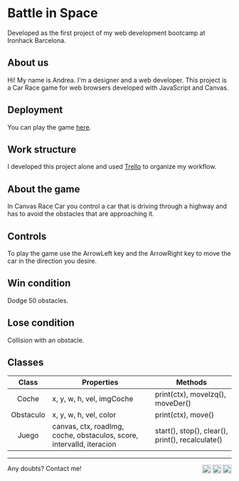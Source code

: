 # Battle in Space

Developed as the first project of my web development bootcamp at Ironhack Barcelona.

## About us

Hi! My name is Andrea. I'm a designer and a web developer. This project is a Car Race game for web browsers developed with JavaScript and Canvas.

## Deployment

You can play the game [here](#).

## Work structure

I developed this project alone and used [Trello](https://trello.com/home) to organize my workflow.

## About the game

In Canvas Race Car you control a car that is driving through a highway and has to avoid the obstacles that are approaching it.

## Controls

To play the game use the ArrowLeft key and the ArrowRight key to move the car in the direction you desire.

## Win condition

Dodge 50 obstacles.

## Lose condition

Collision with an obstacle.

## Classes

|   Class   | Properties                                                            | Methods                                          |
| :-------: | --------------------------------------------------------------------- | ------------------------------------------------ |
|   Coche   | x, y, w, h, vel, imgCoche                                             | print(ctx), moveIzq(), moveDer()                 |
| Obstaculo | x, y, w, h, vel, color                                                | print(ctx), move()                               |
|   Juego   | canvas, ctx, roadImg, coche, obstaculos, score, intervalId, iteracion | start(), stop(), clear(), print(), recalculate() |

---

Any doubts? Contact me!
<a href="https://www.behance.net/afabregasm"><img align="right" width="20px" src="https://simpleicons.now.sh/behance/495f7e" alt="Andrea's Behance" /></a>
<a href="https://www.linkedin.com/in/afabregasm"><img align="right" width="20px" src="https://simpleicons.now.sh/linkedin/495f7e" alt="Andrea's LinkedIn" /></a>
<a href="mailto:contact@afabregasm.com"><img align="right" width="20px" src="https://simpleicons.now.sh/maildotru/495f7e" alt="Andrea's Facebook" /></a>